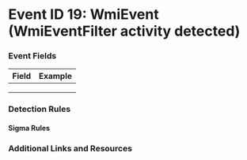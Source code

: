 # Event ID 19: WmiEvent (WmiEventFilter activity detected)

### Event Fields
| Field        | Example           |
| ------------- | ------------- |
|  |  |
|  |  |
|  |  |

### Detection Rules

#### Sigma Rules

### Additional Links and Resources
